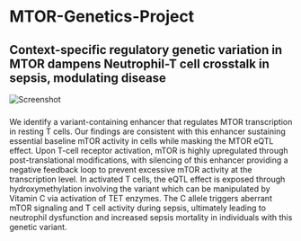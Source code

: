 # MTOR-Genetics-Project

## Context-specific regulatory genetic variation in MTOR dampens Neutrophil-T cell crosstalk in sepsis, modulating disease

![Screenshot](output/Rplot.png)

### 
We identify a variant-containing enhancer that regulates MTOR transcription in resting T cells. Our findings are consistent with this enhancer sustaining essential baseline mTOR activity in cells while masking the MTOR eQTL effect. Upon T-cell receptor activation, mTOR is highly upregulated through post-translational modifications, with silencing of this enhancer providing a negative feedback loop to prevent excessive mTOR activity at the transcription level. In activated T cells, the eQTL effect is exposed through hydroxymethylation involving the variant which can be manipulated by Vitamin C via activation of TET enzymes. The C allele triggers aberrant mTOR signaling and T cell activity during sepsis, ultimately leading to neutrophil dysfunction and increased sepsis mortality in individuals with this genetic variant.
